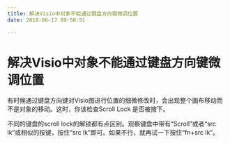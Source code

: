 ```yaml
---
title: 解决Visio中对象不能通过键盘方向键微调位置
date: 2018-06-17 09:58:51

---
```

#  解决Visio中对象不能通过键盘方向键微调位置

有时候通过键盘方向键对Visio图进行位置的细微修改时，会出现整个画布移动而不是对象的移动。这时，你该检查Scroll Lock 是否被按下。

不同的键盘的scroll lock的解锁都有点区别。观察键盘中带有“Scroll”或者“src lk”或相似的按键，按住“src
lk”即可。如果不行，就再试一下按住“fn+src lk”。

